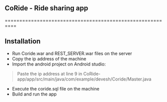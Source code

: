 ## CoRide - Ride sharing app
==========================================================

## Installation 

 - Run Coride.war and REST_SERVER.war files on the server
 - Copy the ip address of the machine
 - Import the android project on Android studio:
> Paste the ip address at line 9 in 
CoRide-app/app/src/main/java/com/example/devesh/Coride/Master.java
 - Execute the coride.sql file on the machine
 - Build and run the app
